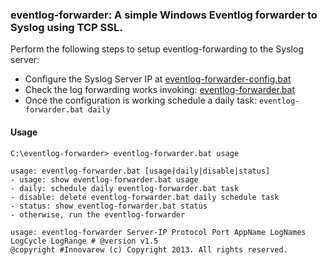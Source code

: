 ### eventlog-forwarder: A simple Windows Eventlog forwarder to Syslog using TCP SSL.

Perform the following steps to setup eventlog-forwarding to the Syslog server:

- Configure the Syslog Server IP at [eventlog-forwarder-config.bat](eventlog-forwarder-config.bat)
- Check the log forwarding works invoking: [eventlog-forwarder.bat](eventlog-forwarder.bat)
- Once the configuration is working schedule a daily task: `eventlog-forwarder.bat daily`

#### Usage

~~~
C:\eventlog-forwarder> eventlog-forwarder.bat usage

usage: eventlog-forwarder.bat [usage|daily|disable|status]
- usage: show eventlog-forwarder.bat usage
- daily: schedule daily eventlog-forwarder.bat task
- disable: delete eventlog-forwarder.bat daily schedule task
- status: show eventlog-forwarder.bat status
- otherwise, run the eventlog-forwarder

usage: eventlog-forwarder Server-IP Protocol Port AppName LogNames LogCycle LogRange # @version v1.5
@copyright #Innovarew (c) Copyright 2013. All rights reserved.
~~~

